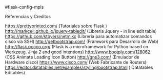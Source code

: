 #flask-config-mpls

Referencias y Creditos 

https://prettyprinted.com/ (Tutoriales sobre Flask )
http://markcell.github.io/jquery-tabledit/ (Libreria Jquery - in line edit table)
https://github.com/ktbyers/netmiko (Libreria para automatizar comandos cisco via SSH)
http://getbootstrap.com/ (Framwork para Desarrollo de Web)
http://flask.pocoo.org/ (Flask is a microframework for Python based on Werkzeug, Jinja 2 and good intentions)
http://www.bootply.com/128062 (CSS Animate Loading Icon Button)
http://gns3.com/ (Emulador de Hardware cisco)
https://www.cisco.com/ (Web Fabricante de Routers)
https://editor.datatables.net/examples/styling/bootstrap.html ( Datatables Editables)
